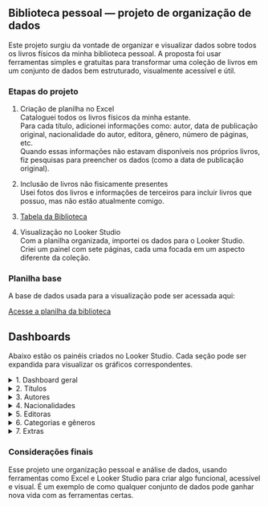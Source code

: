 
## Biblioteca pessoal — projeto de organização de dados

Este projeto surgiu da vontade de organizar e visualizar dados sobre todos os livros físicos da minha biblioteca pessoal. A proposta foi usar ferramentas simples e gratuitas para transformar uma coleção de livros em um conjunto de dados bem estruturado, visualmente acessível e útil.

### Etapas do projeto

1. Criação de planilha no Excel  
   Cataloguei todos os livros físicos da minha estante.  
   Para cada título, adicionei informações como: autor, data de publicação original, nacionalidade do autor, editora, gênero, número de páginas, etc.  
   Quando essas informações não estavam disponíveis nos próprios livros, fiz pesquisas para preencher os dados (como a data de publicação original).

2. Inclusão de livros não fisicamente presentes  
   Usei fotos dos livros e informações de terceiros para incluir livros que possuo, mas não estão atualmente comigo.

3. [Tabela da Biblioteca](./Biblioteca_pessoal.csv)


4. Visualização no Looker Studio  
   Com a planilha organizada, importei os dados para o Looker Studio.  
   Criei um painel com sete páginas, cada uma focada em um aspecto diferente da coleção.

### Planilha base

A base de dados usada para a visualização pode ser acessada aqui:

[Acesse a planilha da biblioteca](https://lookerstudio.google.com/reporting/97266270-4ea4-44ac-972e-60047ec64c29)


## Dashboards

Abaixo estão os painéis criados no Looker Studio. Cada seção pode ser expandida para visualizar os gráficos correspondentes.

<details>
  <summary>1. Dashboard geral</summary>

  ![dashboard geral](./dashboard.png)

</details>

<details>
  <summary>2. Títulos</summary>

  ![títulos](./titulos.png)

</details>

<details>
  <summary>3. Autores</summary>

  ![autores](./autores.png)

</details>

<details>
  <summary>4. Nacionalidades</summary>

  ![nacionalidades](./nacionalidades.png)

</details>

<details>
  <summary>5. Editoras</summary>

  ![editoras](./editoras.png)

</details>

<details>
  <summary>6. Categorias e gêneros</summary>

  ![categorias e gêneros](./categorias_generos.png)

</details>

<details>
  <summary>7. Extras</summary>

  ![extras](./extras.png)

</details>

### Considerações finais

Esse projeto une organização pessoal e análise de dados, usando ferramentas como Excel e Looker Studio para criar algo funcional, acessível e visual. É um exemplo de como qualquer conjunto de dados pode ganhar nova vida com as ferramentas certas.


